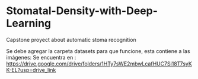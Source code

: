 # Stomatal-Density-with-Deep-Learning
Capstone proyect about automatic stoma recognition

Se debe agregar la carpeta datasets para que funcione, esta contiene a las imágenes:
Se encuentra en : https://drive.google.com/drive/folders/1HTy7sWE2mbwLcafHUC7Si18T7syKK-EL?usp=drive_link
